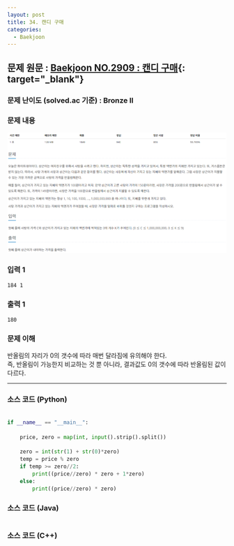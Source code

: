 ```yaml
---
layout: post
title: 34. 캔디 구매
categories:
  - Baekjoon
---
```


## 문제 원문 : [Baekjoon NO.2909 : 캔디 구매](https://www.acmicpc.net/problem/2909){: target="\_blank"}

### 문제 난이도 (solved.ac 기준) : Bronze II

### 문제 내용

![2909_buy_candy](/assets/images/Baekjoon/2909_buy_candy.PNG)

### 입력 1

```
184 1
```

### 출력 1

```
180
```

### 문제 이해

반올림의 자리가 0의 갯수에 따라 매번 달라짐에 유의해야 한다.  
즉, 반올림이 가능한지 비교하는 것 뿐 아니라, 결과값도 0의 갯수에 따라 반올림된 값이 다르다.

---

### 소스 코드 (Python)

```python

if __name__ == "__main__":

    price, zero = map(int, input().strip().split())

    zero = int(str(1) + str(0)*zero)
    temp = price % zero
    if temp >= zero//2:
        print((price//zero) * zero + 1*zero)
    else:
        print((price//zero) * zero)

```

### 소스 코드 (Java)

```java

```

### 소스 코드 (C++)

```cpp

```
